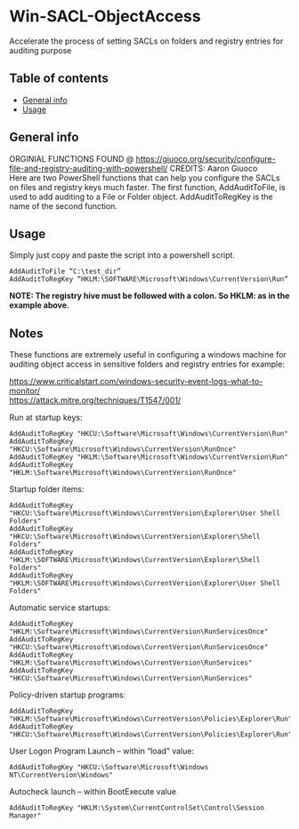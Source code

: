 # Win-SACL-ObjectAccess
Accelerate the process of setting SACLs on folders and registry entries for auditing purpose
## Table of contents
* [General info](#general-info)
* [Usage](#usage)

## General info
ORGINIAL FUNCTIONS FOUND @ https://giuoco.org/security/configure-file-and-registry-auditing-with-powershell/
CREDITS: Aaron Giuoco<br>
Here are two PowerShell functions that can help you configure the SACLs on files and registry keys much faster.
The first function, AddAuditToFile, is used to add auditing to a File or Folder object.
AddAuditToRegKey is the name of the second function. 
	
## Usage
Simply just copy and paste the script into a powershell script.

```
AddAuditToFile “C:\test_dir”
AddAuditToRegKey “HKLM:\SOFTWARE\Microsoft\Windows\CurrentVersion\Run”
```

<b>NOTE: The registry hive must be followed with a colon.  So HKLM: as in the example above.</b>
## Notes

These functions are extremely useful in configuring a windows machine for auditing object access in sensitive folders and registry entries for example:

https://www.criticalstart.com/windows-security-event-logs-what-to-monitor/ <br>
https://attack.mitre.org/techniques/T1547/001/

Run at startup keys: 

    AddAuditToRegKey "HKCU:\Software\Microsoft\Windows\CurrentVersion\Run"
    AddAuditToRegKey "HKCU:\Software\Microsoft\Windows\CurrentVersion\RunOnce"
    AddAuditToRegKey "HKLM:\Software\Microsoft\Windows\CurrentVersion\Run" 
    AddAuditToRegKey "HKLM:\Software\Microsoft\Windows\CurrentVersion\RunOnce" 

Startup folder items:  

    AddAuditToRegKey "HKCU:\Software\Microsoft\Windows\CurrentVersion\Explorer\User Shell Folders"
    AddAuditToRegKey "HKCU:\Software\Microsoft\Windows\CurrentVersion\Explorer\Shell Folders"
    AddAuditToRegKey "HKLM:\SOFTWARE\Microsoft\Windows\CurrentVersion\Explorer\Shell Folders"
    AddAuditToRegKey "HKLM:\SOFTWARE\Microsoft\Windows\CurrentVersion\Explorer\User Shell Folders"

Automatic service startups: 

    AddAuditToRegKey "HKLM:\Software\Microsoft\Windows\CurrentVersion\RunServicesOnce"
    AddAuditToRegKey "HKCU:\Software\Microsoft\Windows\CurrentVersion\RunServicesOnce"
    AddAuditToRegKey "HKLM:\Software\Microsoft\Windows\CurrentVersion\RunServices"
    AddAuditToRegKey "HKCU:\Software\Microsoft\Windows\CurrentVersion\RunServices"

Policy-driven startup programs: 

    AddAuditToRegKey "HKLM:\Software\Microsoft\Windows\CurrentVersion\Policies\Explorer\Run"
    AddAuditToRegKey "HKCU:\Software\Microsoft\Windows\CurrentVersion\Policies\Explorer\Run"

User Logon Program Launch – within “load” value: 

    AddAuditToRegKey "HKCU:\Software\Microsoft\Windows NT\CurrentVersion\Windows"

Autocheck launch – within BootExecute value 

    AddAuditToRegKey "HKLM:\System\CurrentControlSet\Control\Session Manager"
